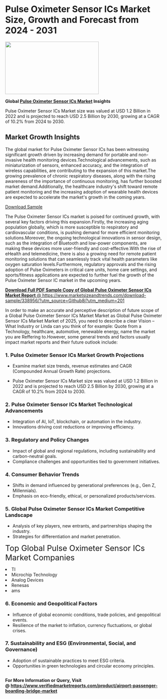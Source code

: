 <H1>Pulse Oximeter Sensor ICs Market Size, Growth and Forecast from 2024 - 2031</H1><img class="aligncenter size-medium wp-image-584254" src="https://thirdeyenews.in/wp-content/uploads/2024/09/Global-Market-Research-300x168.jpeg" alt="" width="300" height="168" /><p><strong>Global&nbsp;<a href="https://www.marketsizeandtrends.com/download-sample/338956/?utm_source=Github8j?utm_medium=201">Pulse Oximeter Sensor ICs Market</a> Insights</strong></p><p>Pulse Oximeter Sensor ICs Market size was valued at USD 1.2 Billion in 2022 and is projected to reach USD 2.5 Billion by 2030, growing at a CAGR of 10.2% from 2024 to 2030.</p><p><h2>Market Growth Insights</h2> <p>The global market for Pulse Oximeter Sensor ICs has been witnessing significant growth driven by increasing demand for portable and non-invasive health monitoring devices.Technological advancements, such as miniaturization of sensors, enhanced accuracy, and the integration of wireless capabilities, are contributing to the expansion of this market.The growing prevalence of chronic respiratory diseases, along with the rising awareness of the importance of continuous monitoring, has further boosted market demand.Additionally, the healthcare industry's shift toward remote patient monitoring and the increasing adoption of wearable health devices are expected to accelerate the market's growth in the coming years.</p> <p><a href="#">Download Sample</a></p> <p>The Pulse Oximeter Sensor ICs market is poised for continued growth, with several key factors driving this expansion.Firstly, the increasing aging population globally, which is more susceptible to respiratory and cardiovascular conditions, is pushing demand for more efficient monitoring solutions.Moreover, the ongoing technological innovations in sensor design, such as the integration of Bluetooth and low-power components, are making these devices more user-friendly and cost-effective.With the rise of eHealth and telemedicine, there is also a growing need for remote patient monitoring solutions that can seamlessly track vital health parameters like oxygen saturation levels.Furthermore, regulatory approvals and the rising adoption of Pulse Oximeters in critical care units, home care settings, and sports/fitness applications are expected to further fuel the growth of the Pulse Oximeter Sensor IC market in the upcoming years.</p> <p><a href="#"></p><p><span class=""><strong>Download Full PDF Sample Copy of Global Pulse Oximeter Sensor ICs Market Report</strong> @ <a href="https://www.marketsizeandtrends.com/download-sample/338956/?utm_source=Github8j?utm_medium=201" target="_blank">https://www.marketsizeandtrends.com/download-sample/338956/?utm_source=Github8j?utm_medium=201</a></span></p><p>In order to make an accurate and perceptive description of future scope of a Global&nbsp;Pulse Oximeter Sensor ICs Market Market as Global&nbsp;Pulse Oximeter Sensor ICs Market Market of 2025, you need to describe a clear Vision &ndash; What Industry or Linda can you think of for example: Quote from a Technology, healthcare, automotive, renewable energy, name the market you are Reffering to.However, some general trends and factors usually impact market reports and their future outlook include:</p><h3>1.&nbsp;<strong>Pulse Oximeter Sensor ICs Market Growth Projections</strong></h3><ul><li>Examine market size trends, revenue estimates and CAGR (Compounded Annual Growth Rate) projections.</li><li><p>Pulse Oximeter Sensor ICs Market size was valued at USD 1.2 Billion in 2022 and is projected to reach USD 2.5 Billion by 2030, growing at a CAGR of 10.2% from 2024 to 2030.</p></li></ul><h3>2.&nbsp;<strong>Pulse Oximeter Sensor ICs Market Technological Advancements</strong></h3><ul><li>Integration of AI, IoT, blockchain, or automation in the industry.</li><li>Innovations driving cost reductions or improving efficiency.</li></ul><h3>3.&nbsp;<strong>Regulatory and Policy Changes</strong></h3><ul><li>Impact of global and regional regulations, including sustainability and carbon-neutral goals.</li><li>Compliance challenges and opportunities tied to government initiatives.</li></ul><h3>4.&nbsp;<strong>Consumer Behavior Trends</strong></h3><ul><li>Shifts in demand influenced by generational preferences (e.g., Gen Z, Millennials).</li><li>Emphasis on eco-friendly, ethical, or personalized products/services.</li></ul><h3>5.&nbsp;<strong>Global Pulse Oximeter Sensor ICs Market Competitive Landscape</strong></h3><ul><li>Analysis of key players, new entrants, and partnerships shaping the industry.</li><li>Strategies for differentiation and market penetration.</li></ul><p data-pm-slice="1 1 []"><span style="color: inherit; font-family: inherit; font-size: 25px;">Top Global Pulse Oximeter Sensor ICs Market Companies</span></p><div class="" data-test-id=""><p><li>TI</li><li> Microchip Technology</li><li> Analog Devices</li><li> Renesas</li><li> ams</li></p></div><h3>6.&nbsp;<strong>Economic and Geopolitical Factors</strong></h3><ul><li>Influence of global economic conditions, trade policies, and geopolitical events.</li><li>Resilience of the market to inflation, currency fluctuations, or global crises.</li></ul><h3>7.&nbsp;<strong>Sustainability and ESG (Environmental, Social, and Governance)</strong></h3><ul><li>Adoption of sustainable practices to meet ESG criteria.</li><li>Opportunities in green technologies and circular economy principles.</li></ul><h2><strong style="font-size: 14px;">For More Information or Query, Visit @&nbsp;</strong><a style="background-color: #ffffff; font-size: 14px;" href="https://www.marketsizeandtrends.com/report/pulse-oximeter-sensor-ics-market/" target="_blank">https://www.verifiedmarketreports.com/product/airport-passenger-boarding-bridge-market</a></h2>